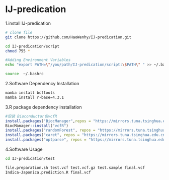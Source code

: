 # IJ-predication
1.install IJ-predication

```bash
# clone file
git clone https://github.com/HaoWenhy/IJ-predication.git

cd IJ-predication/script
chmod 755 *

#Adding Environment Variables
echo "export PATH=\"/you/path/IJ-predication/script:\$PATH\" " >> ~/.bashrc

source  ~/.bashrc
```

2.Software Dependency Installation

```bash
mamba install bcftools
mamba install r-base=4.3.1
```

3.R package dependency installation

```R
#安装 Bioconductor包vcfR
install.packages("BiocManager",repos = "https://mirrors.tuna.tsinghua.edu.cn/CRAN/")
BiocManager::install("vcfR")
install.packages("randomForest", repos = "https://mirrors.tuna.tsinghua.edu.cn/CRAN/")
install.packages("caret", repos = "https://mirrors.tuna.tsinghua.edu.cn/CRAN/")
install.packages("optparse", repos = "https://mirrors.tuna.tsinghua.edu.cn/CRAN/")
```

4.Software Usage

```bash
cd IJ-predication/test

file.preparation.sh test.vcf test.vcf.gz test.sample final.vcf
Indica-Japonica.prediction.R final.vcf
```

